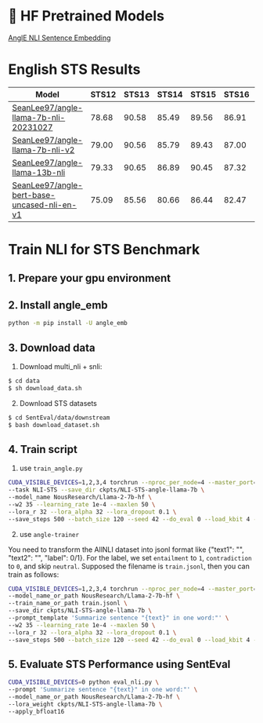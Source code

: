 # 🤗 HF Pretrained Models

[AnglE NLI Sentence Embedding](https://huggingface.co/collections/SeanLee97/angle-nli-sentence-embeddings-6646de386099d0472c5e21c0)

# English STS Results

| Model | STS12 | STS13 | STS14 | STS15 | STS16 | STSBenchmark | SICKRelatedness |  Avg. |
| ------- |-------|-------|-------|-------|-------|--------------|-----------------|-------|
| [SeanLee97/angle-llama-7b-nli-20231027](https://huggingface.co/SeanLee97/angle-llama-7b-nli-20231027) | 78.68 | 90.58 | 85.49 | 89.56 | 86.91 |    88.92     |      81.18      | 85.90 |
| [SeanLee97/angle-llama-7b-nli-v2](https://huggingface.co/SeanLee97/angle-llama-7b-nli-v2) | 79.00 | 90.56 | 85.79 | 89.43 | 87.00 |    88.97     |      80.94      | 85.96 |
| [SeanLee97/angle-llama-13b-nli](https://huggingface.co/SeanLee97/angle-llama-13b-nli)  | 79.33 | 90.65 | 86.89 | 90.45 | 87.32 |    89.69     |      81.32       | **86.52** |
| [SeanLee97/angle-bert-base-uncased-nli-en-v1](https://huggingface.co/SeanLee97/angle-bert-base-uncased-nli-en-v1) | 75.09 | 85.56 | 80.66 | 86.44 | 82.47 | 85.16 | 81.23 | 82.37 |


# Train NLI for STS Benchmark

## 1. Prepare your gpu environment

## 2. Install angle_emb

```bash
python -m pip install -U angle_emb
```

## 3. Download data

1) Download multi_nli + snli:

```bash
$ cd data
$ sh download_data.sh
```

2) Download STS datasets

```bash
$ cd SentEval/data/downstream
$ bash download_dataset.sh
```

## 4. Train script

1) use `train_angle.py`

```bash
CUDA_VISIBLE_DEVICES=1,2,3,4 torchrun --nproc_per_node=4 --master_port=1234 train_angle.py \
--task NLI-STS --save_dir ckpts/NLI-STS-angle-llama-7b \
--model_name NousResearch/Llama-2-7b-hf \
--w2 35 --learning_rate 1e-4 --maxlen 50 \
--lora_r 32 --lora_alpha 32 --lora_dropout 0.1 \
--save_steps 500 --batch_size 120 --seed 42 --do_eval 0 --load_kbit 4 --gradient_accumulation_steps 4 --epochs 1
```

2) use `angle-trainer`

You need to transform the  AllNLI dataset into jsonl format like {"text1": "", "text2": "", "label": 0/1}.
For the label, we set `entailment` to `1`, `contradiction` to `0`, and skip `neutral`.
Supposed the filename is `train.jsonl`, then you can train as follows:

```bash
CUDA_VISIBLE_DEVICES=1,2,3,4 torchrun --nproc_per_node=4 --master_port=1234 angle-trainer \
--model_name_or_path NousResearch/Llama-2-7b-hf \
--train_name_or_path train.jsonl \
--save_dir ckpts/NLI-STS-angle-llama-7b \
--prompt_template 'Summarize sentence "{text}" in one word:"' \
--w2 35 --learning_rate 1e-4 --maxlen 50 \
--lora_r 32 --lora_alpha 32 --lora_dropout 0.1 \
--save_steps 500 --batch_size 120 --seed 42 --do_eval 0 --load_kbit 4 --gradient_accumulation_steps 4 --epochs 1
```

## 5. Evaluate STS Performance using SentEval

```bash
CUDA_VISIBLE_DEVICES=0 python eval_nli.py \
--prompt 'Summarize sentence "{text}" in one word:"' \
--model_name_or_path NousResearch/Llama-2-7b-hf \
--lora_weight ckpts/NLI-STS-angle-llama-7b \
--apply_bfloat16
```